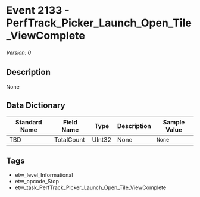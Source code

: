 # Event 2133 - PerfTrack_Picker_Launch_Open_Tile_ViewComplete
###### Version: 0

## Description
None

## Data Dictionary
|Standard Name|Field Name|Type|Description|Sample Value|
|---|---|---|---|---|
|TBD|TotalCount|UInt32|None|`None`|

## Tags
* etw_level_Informational
* etw_opcode_Stop
* etw_task_PerfTrack_Picker_Launch_Open_Tile_ViewComplete